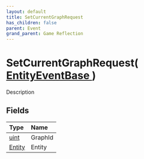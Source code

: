 ```yaml
---
layout: default
title: SetCurrentGraphRequest
has_children: false
parent: Event
grand_parent: Game Reflection
---
```

# SetCurrentGraphRequest( [ EntityEventBase ](/riftbreaker-wiki/docs/game-reflection/events/entity_event_base/) )
Description 

## Fields

| Type | Name |
|:----------|:--------------|
| [uint](/riftbreaker-wiki/docs/game-reflection/components/uint/) | GraphId |
| [Entity](/riftbreaker-wiki/docs/game-reflection/classes/entity/) | Entity |

